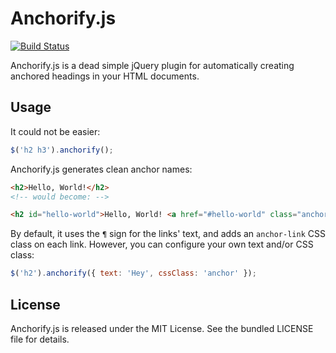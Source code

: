 Anchorify.js
============

[![Build Status](https://travis-ci.org/willdurand/anchorify.js.png?branch=master)](https://travis-ci.org/willdurand/anchorify.js)

Anchorify.js is a dead simple jQuery plugin for automatically creating anchored
headings in your HTML documents.


Usage
-----

It could not be easier:

``` javascript
$('h2 h3').anchorify();
```

Anchorify.js generates clean anchor names:

``` html
<h2>Hello, World!</h2>
<!-- would become: -->

<h2 id="hello-world">Hello, World! <a href="#hello-world" class="anchor-link">¶</a></h2>
```

By default, it uses the `¶` sign for the links' text, and adds an `anchor-link`
CSS class on each link. However, you can configure your own text and/or CSS
class:

``` javascript
$('h2').anchorify({ text: 'Hey', cssClass: 'anchor' });
```


License
-------

Anchorify.js is released under the MIT License. See the bundled LICENSE file for
details.
